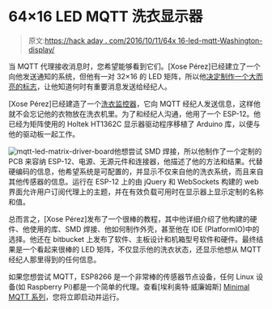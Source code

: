# 64×16 LED MQTT 洗衣显示器

> 原文:[https://hack aday . com/2016/10/11/64x 16-led-mqtt-Washington-display/](https://hackaday.com/2016/10/11/64x16-led-mqtt-laundry-display/)

当 MQTT 代理接收消息时，您希望能够看到它们。[Xose Pérez]已经建立了一个向他发送通知的系统，但他有一对 32×16 的 LED 矩阵，所以他[决定制作一个大而亮的标志](http://tinkerman.cat/mqtt-led-matrix-display/)，让他知道何时有重要消息发送给经纪人。

[Xose Pérez]已经建造了一个[洗衣监控器](http://hackaday.com/2016/08/01/your-laundry-is-done/)，它向 MQTT 经纪人发送信息，这样他就不会忘记他的衣物放在洗衣机里。为了和经纪人沟通，他用了一个 ESP-12。他已经为矩阵使用的 Holtek HT1362C 显示器驱动程序移植了 Arduino 库，以便与他的驱动板一起工作。

![mqtt-led-matrix-driver-board](../Images/e0b1f51ace6ff4ea68817e9259753f05.png)他想尝试 SMD 焊接，所以他制作了一个定制的 PCB 来容纳 ESP-12、电源、无源元件和连接器，他描述了他的方法和结果。代替硬编码的信息，他希望系统是可配置的，并显示不仅来自他的洗衣系统，而且来自其他传感器的信息。运行在 ESP-12 上的由 jQuery 和 WebSockets 构建的 web 界面允许用户订阅代理上的主题，并在有效负载可用时在显示器上显示定制的名称和值。

总而言之，[Xose Pérez]发布了一个很棒的教程，其中他详细介绍了他构建的硬件、他使用的库、SMD 焊接、他如何制作外壳，甚至他在 IDE (PlatformIO)中的选择。他还在 bitbucket 上发布了软件、主板设计和机箱型号软件和硬件。最终结果是一个看起来很棒的 LED 矩阵，不仅显示他的洗衣状态，还显示他想从 MQTT 经纪人那里得到的任何信息。

如果您想尝试 MQTT，ESP8266 是一个非常棒的传感器节点设备，任何 Linux 设备(如 Raspberry Pi)都是一个简单的代理。查看[埃利奥特·威廉姆斯] [Minimal MQTT 系列](http://hackaday.com/2016/05/09/minimal-mqtt-building-a-broker/)，您将立即启动并运行。